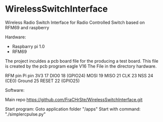 # WirelessSwitchInterface
Wireless Radio Switch Interface for Radio Controlled Switch based on RFM69 and raspberry 

Hardware: 
- Raspbarry pi 1.0
- RFM69 

The project inculdes a pcb board file for the producing a test board. This file is created by the pcb program eagle V16
The File in the directory hardware. 

RFM pin	Pi pin
3V3	    17
DIO0	  18 (GPIO24)
MOSI	  19
MISO	  21
CLK	    23
NSS	    24 (CE0)
Ground	25
RESET	  22 (GPIO25)



Software: 

Main repo
https://github.com/FraCHrSte/WirelessSwitchInterface.git





Start program: 
Goto  application folder "/apps"
Start with command: "./simplercpulse.py"
